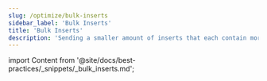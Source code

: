 ```yaml
---
slug: /optimize/bulk-inserts
sidebar_label: 'Bulk Inserts'
title: 'Bulk Inserts'
description: 'Sending a smaller amount of inserts that each contain more data will reduce the number of writes required.'
---
```


import Content from '@site/docs/best-practices/_snippets/_bulk_inserts.md';

<Content />
